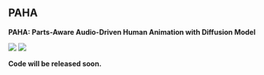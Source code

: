 ## PAHA
**PAHA: Parts-Aware Audio-Driven Human Animation with Diffusion Model**

<a href='https://aigc-explorer.github.io/PAHA-page/'><img src='https://img.shields.io/badge/Project-Page-Green'></a> <a href='https://aigc-explorer.github.io/PAHA-page/'><img src='https://img.shields.io/badge/Paper-Arxiv-red'></a>  

**Code will be released soon.** 

